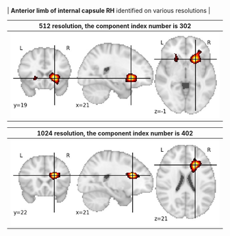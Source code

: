 


| **Anterior limb of internal capsule RH** identified on various resolutions |

| 512 resolution, the component index number is 302|  
|:---:|  
| ![Component 512](../512/final/302.jpg "From component 512: Anterior limb of internal capsule RH") |

| 1024 resolution, the component index number is 402|  
|:---:|  
| ![Component 1024](../1024/final/402.jpg "From component 1024: Anterior limb of internal capsule RH") |